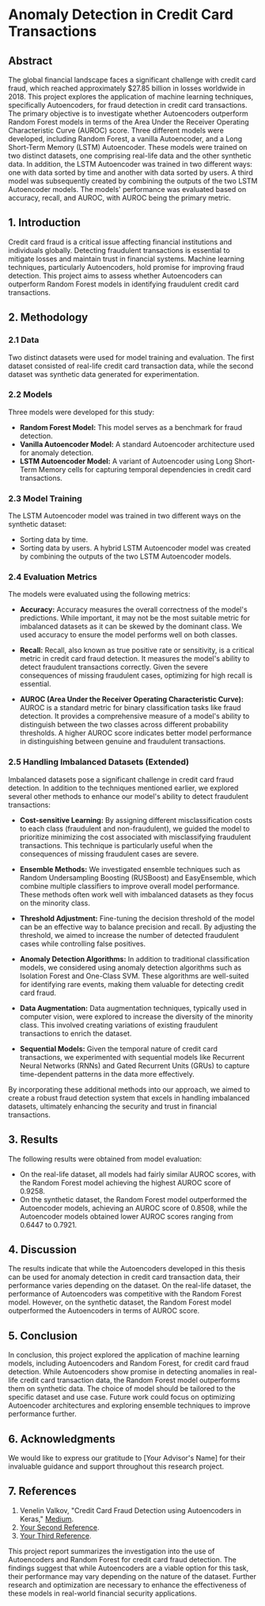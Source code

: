 # Anomaly Detection in Credit Card Transactions

## Abstract
The global financial landscape faces a significant challenge with credit card fraud, which reached approximately $27.85 billion in losses worldwide in 2018. This project explores the application of machine learning techniques, specifically Autoencoders, for fraud detection in credit card transactions. The primary objective is to investigate whether Autoencoders outperform Random Forest models in terms of the Area Under the Receiver Operating Characteristic Curve (AUROC) score. Three different models were developed, including Random Forest, a vanilla Autoencoder, and a Long Short-Term Memory (LSTM) Autoencoder. These models were trained on two distinct datasets, one comprising real-life data and the other synthetic data. In addition, the LSTM Autoencoder was trained in two different ways: one with data sorted by time and another with data sorted by users. A third model was subsequently created by combining the outputs of the two LSTM Autoencoder models. The models' performance was evaluated based on accuracy, recall, and AUROC, with AUROC being the primary metric.

## 1. Introduction
Credit card fraud is a critical issue affecting financial institutions and individuals globally. Detecting fraudulent transactions is essential to mitigate losses and maintain trust in financial systems. Machine learning techniques, particularly Autoencoders, hold promise for improving fraud detection. This project aims to assess whether Autoencoders can outperform Random Forest models in identifying fraudulent credit card transactions.

## 2. Methodology
### 2.1 Data
Two distinct datasets were used for model training and evaluation. The first dataset consisted of real-life credit card transaction data, while the second dataset was synthetic data generated for experimentation.

### 2.2 Models
Three models were developed for this study:
- **Random Forest Model:** This model serves as a benchmark for fraud detection.
- **Vanilla Autoencoder Model:** A standard Autoencoder architecture used for anomaly detection.
- **LSTM Autoencoder Model:** A variant of Autoencoder using Long Short-Term Memory cells for capturing temporal dependencies in credit card transactions.

### 2.3 Model Training
The LSTM Autoencoder model was trained in two different ways on the synthetic dataset:
- Sorting data by time.
- Sorting data by users.
A hybrid LSTM Autoencoder model was created by combining the outputs of the two LSTM Autoencoder models.

### 2.4 Evaluation Metrics
The models were evaluated using the following metrics:

- **Accuracy:** Accuracy measures the overall correctness of the model's predictions. While important, it may not be the most suitable metric for imbalanced datasets as it can be skewed by the dominant class. We used accuracy to ensure the model performs well on both classes.

- **Recall:** Recall, also known as true positive rate or sensitivity, is a critical metric in credit card fraud detection. It measures the model's ability to detect fraudulent transactions correctly. Given the severe consequences of missing fraudulent cases, optimizing for high recall is essential.

- **AUROC (Area Under the Receiver Operating Characteristic Curve):** AUROC is a standard metric for binary classification tasks like fraud detection. It provides a comprehensive measure of a model's ability to distinguish between the two classes across different probability thresholds. A higher AUROC score indicates better model performance in distinguishing between genuine and fraudulent transactions.

### 2.5 Handling Imbalanced Datasets (Extended)
Imbalanced datasets pose a significant challenge in credit card fraud detection. In addition to the techniques mentioned earlier, we explored several other methods to enhance our model's ability to detect fraudulent transactions:

- **Cost-sensitive Learning:** By assigning different misclassification costs to each class (fraudulent and non-fraudulent), we guided the model to prioritize minimizing the cost associated with misclassifying fraudulent transactions. This technique is particularly useful when the consequences of missing fraudulent cases are severe.

- **Ensemble Methods:** We investigated ensemble techniques such as Random Undersampling Boosting (RUSBoost) and EasyEnsemble, which combine multiple classifiers to improve overall model performance. These methods often work well with imbalanced datasets as they focus on the minority class.

- **Threshold Adjustment:** Fine-tuning the decision threshold of the model can be an effective way to balance precision and recall. By adjusting the threshold, we aimed to increase the number of detected fraudulent cases while controlling false positives.

- **Anomaly Detection Algorithms:** In addition to traditional classification models, we considered using anomaly detection algorithms such as Isolation Forest and One-Class SVM. These algorithms are well-suited for identifying rare events, making them valuable for detecting credit card fraud.

- **Data Augmentation:** Data augmentation techniques, typically used in computer vision, were explored to increase the diversity of the minority class. This involved creating variations of existing fraudulent transactions to enrich the dataset.

- **Sequential Models:** Given the temporal nature of credit card transactions, we experimented with sequential models like Recurrent Neural Networks (RNNs) and Gated Recurrent Units (GRUs) to capture time-dependent patterns in the data more effectively.

By incorporating these additional methods into our approach, we aimed to create a robust fraud detection system that excels in handling imbalanced datasets, ultimately enhancing the security and trust in financial transactions.

## 3. Results
The following results were obtained from model evaluation:
- On the real-life dataset, all models had fairly similar AUROC scores, with the Random Forest model achieving the highest AUROC score of 0.9258.
- On the synthetic dataset, the Random Forest model outperformed the Autoencoder models, achieving an AUROC score of 0.8508, while the Autoencoder models obtained lower AUROC scores ranging from 0.6447 to 0.7921.

## 4. Discussion
The results indicate that while the Autoencoders developed in this thesis can be used for anomaly detection in credit card transaction data, their performance varies depending on the dataset. On the real-life dataset, the performance of Autoencoders was competitive with the Random Forest model. However, on the synthetic dataset, the Random Forest model outperformed the Autoencoders in terms of AUROC score.

## 5. Conclusion
In conclusion, this project explored the application of machine learning models, including Autoencoders and Random Forest, for credit card fraud detection. While Autoencoders show promise in detecting anomalies in real-life credit card transaction data, the Random Forest model outperforms them on synthetic data. The choice of model should be tailored to the specific dataset and use case. Future work could focus on optimizing Autoencoder architectures and exploring ensemble techniques to improve performance further.

## 6. Acknowledgments
We would like to express our gratitude to [Your Advisor's Name] for their invaluable guidance and support throughout this research project.

## 7. References
1. Venelin Valkov, "Credit Card Fraud Detection using Autoencoders in Keras," [Medium](https://venelinvalkov.medium.com/credit-card-fraud-detection-using-autoencoders-in-keras-tensorflow-for-hackers-part-vii-20e0c85301bd).
2. [Your Second Reference](https://www.diva-portal.org/smash/get/diva2:1466914/FULLTEXT01.pdf).
3. [Your Third Reference](https://towardsdatascience.com/applying-anomaly-detection-with-autoencoders-to-fraud-detection-feaaee6b5b09).

This project report summarizes the investigation into the use of Autoencoders and Random Forest for credit card fraud detection. The findings suggest that while Autoencoders are a viable option for this task, their performance may vary depending on the nature of the dataset. Further research and optimization are necessary to enhance the effectiveness of these models in real-world financial security applications.
